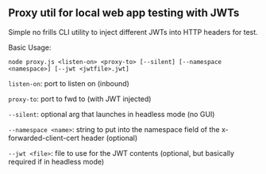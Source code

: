 ## Proxy util for local web app testing with JWTs 

Simple no frills CLI utility to inject different JWTs into HTTP headers for test.

Basic Usage:

`node proxy.js <listen-on> <proxy-to> [--silent] [--namespace <namespace>] [--jwt <jwtfile>.jwt]`

`listen-on`: port to listen on (inbound)

`proxy-to`: port to fwd to (with JWT injected)

`--silent`: optional arg that launches in headless mode (no GUI)

`--namespace <name>`: string to put into the namespace field of the x-forwarded-client-cert header (optional)

`--jwt <file>`: file to use for the JWT contents (optional, but basically required if in headless mode)

